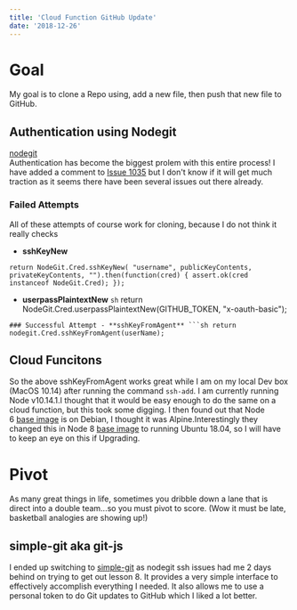 ```yaml
---
title: 'Cloud Function GitHub Update'
date: '2018-12-26'
---
```


# Goal

My goal is to clone a Repo using, add a new file, then push that new file to GitHub.

## Authentication using Nodegit[](https://codingcat.dev/blog/cloud-function-github-update#authentication-using-nodegit)

[nodegit](https://github.com/nodegit/nodegit)  
Authentication has become the biggest prolem with this entire process! I have added a comment to [Issue 1035](https://github.com/nodegit/nodegit/issues/1035) but I don't know if it will get much traction as it seems there have been several issues out there already.

### Failed Attempts[](https://codingcat.dev/blog/cloud-function-github-update#failed-attempts)

All of these attempts of course work for cloning, because I do not think it really checks

- **sshKeyNew**

```
return NodeGit.Cred.sshKeyNew( "username", publicKeyContents, privateKeyContents, "").then(function(cred) { assert.ok(cred instanceof NodeGit.Cred); });
```

- **userpassPlaintextNew** `sh` return NodeGit.Cred.userpassPlaintextNew(GITHUB_TOKEN, "x-oauth-basic");

````
### Successful Attempt - **sshKeyFromAgent** ```sh return nodegit.Cred.sshKeyFromAgent(userName);
````

## Cloud Funcitons[](https://codingcat.dev/blog/cloud-function-github-update#cloud-funcitons)

So the above sshKeyFromAgent works great while I am on my local Dev box (MacOS 10.14) after running the command `ssh-add`. I am currently running Node v10.14.1.I thought that it would be easy enough to do the same on a cloud function, but this took some digging. I then found out that Node 6 [base image](https://cloud.google.com/functions/docs/concepts/nodejs-6-runtime#base_image) is on Debian, I thought it was Alpine.Interestingly they changed this in Node 8 [base image](https://cloud.google.com/functions/docs/concepts/nodejs-8-runtime#base_image) to running Ubuntu 18.04, so I will have to keep an eye on this if Upgrading.

# Pivot

As many great things in life, sometimes you dribble down a lane that is direct into a double team...so you must pivot to score. (Wow it must be late, basketball analogies are showing up!)

## simple-git aka git-js[](https://codingcat.dev/blog/cloud-function-github-update#simple-git-aka-git-js)

I ended up switching to [simple-git](https://github.com/steveukx/git-js) as nodegit ssh issues had me 2 days behind on trying to get out lesson 8. It provides a very simple interface to effectively accomplish everything I needed. It also allows me to use a personal token to do Git updates to GitHub which I liked a lot better.
